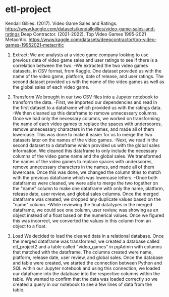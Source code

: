 # etl-project

Kendall Gillies. (2017). Video Game Sales and Ratings. https://www.kaggle.com/datasets/kendallgillies/video-game-sales-and-ratings
Deep Contractor. (2021-2022). Top Video Games 1995-2021 Metacritic. https://www.kaggle.com/datasets/deepcontractor/top-video-games-19952021-metacritic

1. Extract: We are analysts at a video game company looking to use previous data of video game sales and user ratings to see if there is a correlation between the two.
-We extracted the two video games datasets, in CSV format, from Kaggle. One dataset provided us with the name of the video game, platform, date of release, and user ratings. The second dataset provided us with the name of the video games as well as the global sales of each video game.

2. Transform
We brought in our two CSV files into a Jupyter notebook to transform the data.
-First, we imported our dependencies and read in the first dataset to a dataframe which provided us with the ratings data.
-We then cleaned up this dataframe to remove unnecessary columns. Once we had only the necessary columns, we worked on transforming the name of each video games to replace the spaces with underscores, remove unnecessary characters in the names, and made all of them lowercase. This was done to make it easier for us to merge the two datasets later on the names of the video games.
-Next, we read in the second dataset to a dataframe which provided us with the global sales information. We cleaned this dataframe to only include the necessary columns of the video game name and the global sales. We transformed the names of the video games to replace spaces with underscores, remove unnecessary characters in the names, and made all of them lowercase. Once this was done, we changed the column titles to match with the previous dataframe which was lowercase letters.
-Once both dataframes were cleaned, we were able to merge the two together on the "name" column to make one dataframe with only the name, platform, release date, user review, and global sales columns. Once the merged dataframe was created, we dropped any duplicate values based on the "name" column.
-While reviewing the final datatypes in the merged dataframe, we could see one column, user review, was showing as an object instead of a float based on the numerical values. Once we figured this was incorrect, we converted the values in this column from an object to a float.

3. Load
We decided to load the cleaned data in a relational database. Once the merged dataframe was transformed, we created a database called etl_project2 and a table called "video_games" in pgAdmin with columns that matched with the dataframe. The columns created were name, platform, release date, user review, and global sales. Once the database and table were created, we started the connection between Python and SQL within our Jupyter notebook and using this connection, we loaded our dataframe into the database into the respective columns within the table. We wanted to confirm that the data was loaded correctly so we created a query in our notebook to see a few lines of data from the table.
